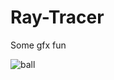 # Ray-Tracer
Some gfx fun

![ball](https://lh3.googleusercontent.com/QCd_rQ7LPHo2lu1pbj2ivwIFNvE6Ot5mZbi1gBS6ALPnUQQtBgYZmcJYcPvqD7RUwbHmq2Yf2eMy4TRYUk_pM3TcdKp8_oQWBrXyA68CT7ultsS2IzwDMlPwLKXMLpzqRsSTr5a8lmy6iukz3cz6iM3CJD08nEHtXg1-FNIAZ5wy8IABfRcddil3meFWmg2QIMSzFodp_vtJ_W3C37zkySuaXCzNwErDIVhwi6kV7T-3VNzuAtHSJ6rJq0wPOHpn4id9JxwEs0cKCJiP5xaYlkBEroUAGflVcrhM-m8c7_pQXnWLN-67hMeUBlrplnzJE04nagCl9aO023aEDKLDtJcxdyAVrrvWmYynyIoB-SVbsWEWxafiPK9-5O14xfBGzYCX8iRC26PNR0I9MX0rGB4T5smzV9IVCpgQP0JpmacoJBlq8paTGVTAPPp-G956KNXth3t0H_xbYhDzeRW-gkIvuhT1UDqMptVXUm1QdETx0wU7QCldEOYI25Q1wNOcgA3dfkOERb6lbtAjelAyso-ap1BHOqOIUE1aaiJPrhDV1CRhtuf1GUd-98qplB-kTsRHg6UD_rFXNeHaolI3236o5-xkSabcl1j4cVLM-PquvmXv2xcDsIvJTk6Pq4BKxVNQkret-GqE0CERVbNBgHWEnlKm54zz=w1349-h759-no)
